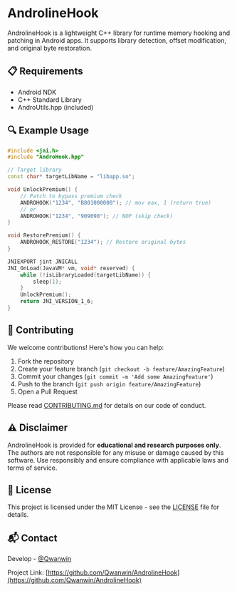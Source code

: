 # AndrolineHook
AndrolineHook is a lightweight C++ library for runtime memory hooking and patching in Android apps. It supports library detection, offset modification, and original byte restoration.

## 📋 Requirements

- Android NDK
- C++ Standard Library
- AndroUtils.hpp (included)

## 🔍 Example Usage

```cpp
#include <jni.h>
#include "AndroHook.hpp"

// Target library
const char* targetLibName = "libapp.so";

void UnlockPremium() {
    // Patch to bypass premium check
    ANDROHOOK("1234", "B801000000"); // mov eax, 1 (return true)
    // or
    ANDROHOOK("1234", "909090"); // NOP (skip check)
}

void RestorePremium() {
    ANDROHOOK_RESTORE("1234"); // Restore original bytes
}

JNIEXPORT jint JNICALL
JNI_OnLoad(JavaVM* vm, void* reserved) {
    while (!isLibraryLoaded(targetLibName)) {
        sleep(1);
    }
    UnlockPremium();
    return JNI_VERSION_1_6;
}
```

## 🤝 Contributing

We welcome contributions! Here's how you can help:

1. Fork the repository
2. Create your feature branch (`git checkout -b feature/AmazingFeature`)
3. Commit your changes (`git commit -m 'Add some AmazingFeature'`)
4. Push to the branch (`git push origin feature/AmazingFeature`)
5. Open a Pull Request

Please read [CONTRIBUTING.md](https://github.com/Qwanwin/AndrolineHook/blob/main/CONTRIBUTING.md) for details on our code of conduct.

## ⚠️ Disclaimer

AndrolineHook is provided for **educational and research purposes only**. The authors are not responsible for any misuse or damage caused by this software. Use responsibly and ensure compliance with applicable laws and terms of service.

## 📄 License

This project is licensed under the MIT License - see the [LICENSE](LICENSE) file for details.

## 📬 Contact

Develop - [@Qwanwin](https://t.me/Qwanwin)

Project Link: [https://github.com/Qwanwin/AndrolineHook](https://github.com/Qwanwin/AndrolineHook)
